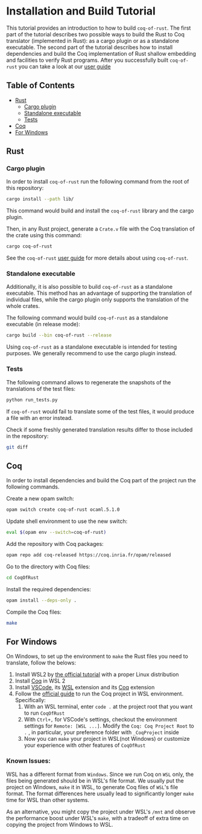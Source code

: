 # Installation and Build Tutorial

This tutorial provides an introduction to how to build `coq-of-rust`.
The first part of the tutorial describes two possible ways to build
the Rust to Coq translator (implemented in Rust): as a cargo plugin or
as a standalone executable. The second part of the tutorial describes
how to install dependencies and build the Coq implementation of Rust
shallow embedding and facilities to verify Rust programs. After you
successfully built `coq-of-rust` you can take a look at our [user
guide](./GUIDE.md)

## Table of Contents

- [Rust](#rust)
  - [Cargo plugin](#cargo-plugin)
  - [Standalone executable](#standalone-executable)
  - [Tests](#tests)
- [Coq](#coq)
- [For Windows](#for-windows)

## Rust

### Cargo plugin

In order to install `coq-of-rust` run the following command from the
root of this repository:
```sh
cargo install --path lib/
```

This command would build and install the `coq-of-rust` library and
the cargo plugin.

Then, in any Rust project, generate a `Crate.v` file with the Coq
translation of the crate using this command:
```sh
cargo coq-of-rust
```

See the `coq-of-rust` [user guide](./GUIDE.md) for more details about
using `coq-of-rust`.

### Standalone executable

Additionally, it is also possible to build `coq-of-rust` as a
standalone executable. This method has an advantage of supporting the
translation of individual files, while the cargo plugin only supports
the translation of the whole crates.

The following command would build `coq-of-rust` as a standalone
executable (in release mode):
```sh
cargo build --bin coq-of-rust --release
```

Using `coq-of-rust` as a standalone executable is intended for testing
purposes. We generally recommend to use the cargo plugin instead.

### Tests

The following command allows to regenerate the snapshots of the
translations of the test files:
```sh
python run_tests.py
```

If `coq-of-rust` would fail to translate some of the test files, it
would produce a file with an error instead.

Check if some freshly generated translation results differ to those
included in the repository:
```sh
git diff
```

## Coq

In order to install dependencies and build the Coq part of the project
run the following commands.

Create a new opam switch:
```sh
opam switch create coq-of-rust ocaml.5.1.0
```

Update shell environment to use the new switch:
```sh
eval $(opam env --switch=coq-of-rust)
```

Add the repository with Coq packages:
```sh
opam repo add coq-released https://coq.inria.fr/opam/released
```

Go to the directory with Coq files:
```sh
cd CoqOfRust
```

Install the required dependencies:
```sh
opam install --deps-only .
```

Compile the Coq files:
```sh
make
```


## For Windows

On Windows, to set up the environment to `make` the Rust files you 
need to translate, follow the belows:

1. Install WSL2 by [the official tutorial](https://learn.microsoft.com/en-us/windows/wsl/install) with a proper Linux distribution
2. Install [Coq](https://coq.inria.fr/download) in WSL 2
3. Install [VSCode](https://code.visualstudio.com/), its [WSL](https://marketplace.visualstudio.com/items?itemName=ms-vscode-remote.remote-wsl) 
extension and its [Coq](https://marketplace.visualstudio.com/items?itemName=ruoz.coq) 
extension
4. Follow the [official guide](https://code.visualstudio.com/docs/remote/wsl) 
to run the Coq project in WSL environment. Specifically:
   1. With an WSL terminal, enter `code .` at the project root that 
   you want to run `CoqOfRust`
   2. With `Ctrl+,` for VSCode's settings, checkout the environment 
   settings for `Remote: [WSL ...]`. Modify the `Coq: Coq Project Root` 
   to `.` , in particular, your preference folder with `_CoqProject` 
   inside
   3. Now you can `make` your project in WSL(not Windows) or customize 
   your experience with other features of `CoqOfRust`

### Known Issues: 

WSL has a different format from `Windows`. Since we run Coq on `WSL` 
only, the files being generated should be in WSL's file format. We 
usually put the project on Windows, `make` it in WSL, to generate 
Coq files of `WSL`'s file format. The format differences here usually
lead to significantly longer `make` time for WSL than other systems. 

As an alternative, you might copy the project under WSL's `/mnt` and
observe the performance boost under WSL's `make`, with a tradeoff of
extra time on copying the project from Windows to WSL.